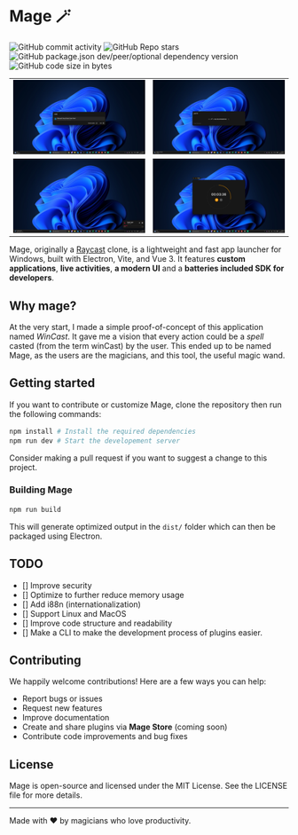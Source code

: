 # Mage 🪄

![GitHub commit activity](https://img.shields.io/github/commit-activity/t/Ellicode/mage)
![GitHub Repo stars](https://img.shields.io/github/stars/Ellicode/mage)
![GitHub package.json dev/peer/optional dependency version](https://img.shields.io/github/package-json/dependency-version/Ellicode/mage/dev/vue?labelColor=%2335496E&color=%2342B883)
![GitHub code size in bytes](https://img.shields.io/github/languages/code-size/Ellicode/mage?color=orange)

|                                                 |                                                 |
| ----------------------------------------------- | ----------------------------------------------- |
| ![Screenshot 1](./screenshots/screenshot_1.png) | ![Screenshot 1](./screenshots/screenshot_2.png) |
| ![Screenshot 1](./screenshots/screenshot_3.png) | ![Screenshot 1](./screenshots/screenshot_4.png) |

Mage, originally a [Raycast](raycast.com) clone, is a lightweight and fast app launcher for Windows, built with Electron, Vite, and Vue 3. It features **custom applications**, **live activities**, **a modern UI** and a **batteries included SDK for developers**.

## Why mage?

At the very start, I made a simple proof-of-concept of this application named _WinCast_. It gave me a vision that every action could be a _spell_ casted (from the term winCast) by the user. This ended up to be named Mage, as the users are the magicians, and this tool, the useful magic wand.

## Getting started

If you want to contribute or customize Mage, clone the repository then run the following commands:

```sh
npm install # Install the required dependencies
npm run dev # Start the developement server
```

Consider making a pull request if you want to suggest a change to this project.

### Building Mage

```sh
npm run build
```

This will generate optimized output in the `dist/` folder which can then be packaged using Electron.

## TODO

- [] Improve security
- [] Optimize to further reduce memory usage
- [] Add i88n (internationalization)
- [] Support Linux and MacOS
- [] Improve code structure and readability
- [] Make a CLI to make the development process of plugins easier.

## Contributing

We happily welcome contributions! Here are a few ways you can help:

-   Report bugs or issues
-   Request new features
-   Improve documentation
-   Create and share plugins via **Mage Store** (coming soon)
-   Contribute code improvements and bug fixes

## License

Mage is open-source and licensed under the MIT License. See the LICENSE file for more details.

---

Made with ❤️ by magicians who love productivity.
